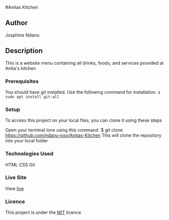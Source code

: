 #Anitas Kitchen
## Author
Josphine Ndanu

## Description
This is a website menu containing all drinks, foods, and services provided at
Anita's kitchen

### Prerequisites
You should have git installed.
Use the following command for installation.
`$ sudo apt install git-all`

### Setup
To access this project on your local files, you can clone it using these steps

Open your terminal
lone using this command `$ git clone https://github.com/ndanu-josy/Anitas-Kitchen
This will clone the repository into your local folder


### Technologies Used
 HTML
 CSS
 Git

### Live Site
View [live](https://ndanu-josy.github.io/Anitas-Kitchen/)

### Licence
This project is under the  [MIT](LICENSE) licence


